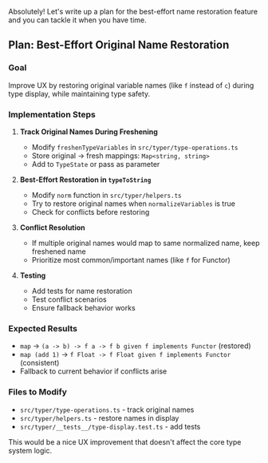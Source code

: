 Absolutely! Let's write up a plan for the best-effort name restoration feature and you can tackle it when you have time.

## Plan: Best-Effort Original Name Restoration

### Goal

Improve UX by restoring original variable names (like `f` instead of `c`) during type display, while maintaining type safety.

### Implementation Steps

1. **Track Original Names During Freshening**
   - Modify `freshenTypeVariables` in `src/typer/type-operations.ts`
   - Store original → fresh mappings: `Map<string, string>`
   - Add to `TypeState` or pass as parameter

2. **Best-Effort Restoration in `typeToString`**
   - Modify `norm` function in `src/typer/helpers.ts`
   - Try to restore original names when `normalizeVariables` is true
   - Check for conflicts before restoring

3. **Conflict Resolution**
   - If multiple original names would map to same normalized name, keep freshened name
   - Prioritize most common/important names (like `f` for Functor)

4. **Testing**
   - Add tests for name restoration
   - Test conflict scenarios
   - Ensure fallback behavior works

### Expected Results

- `map` → `(a -> b) -> f a -> f b given f implements Functor` (restored)
- `map (add 1)` → `f Float -> f Float given f implements Functor` (consistent)
- Fallback to current behavior if conflicts arise

### Files to Modify

- `src/typer/type-operations.ts` - track original names
- `src/typer/helpers.ts` - restore names in display
- `src/typer/__tests__/type-display.test.ts` - add tests

This would be a nice UX improvement that doesn't affect the core type system logic.
